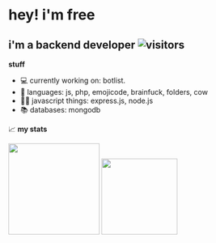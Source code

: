 # hey! i'm free

## i'm a backend developer ![visitors](https://visitor-badge.glitch.me/badge?page_id=freegocrazy.435644742)

**stuff**
  
- 💻 currently working on: botlist.
- 💬 languages: js, php, emojicode, brainfuck, folders, cow
- 👨‍💻 javascript things: express.js, node.js
- 📚 databases: mongodb

📈 **my stats**

<p>
<img height="180em" src="https://github-readme-stats.vercel.app/api?username=freegocrazy&show_icons=true&hide_border=true&&count_private=true&include_all_commits=true" />
<img height="150em" src="https://github-readme-stats.vercel.app/api/top-langs/?username=freegocrazy&exclude_repo=KNN-Image-Classification&show_icons=true&hide_border=true&layout=compact&langs_count=8"/>
</p>
